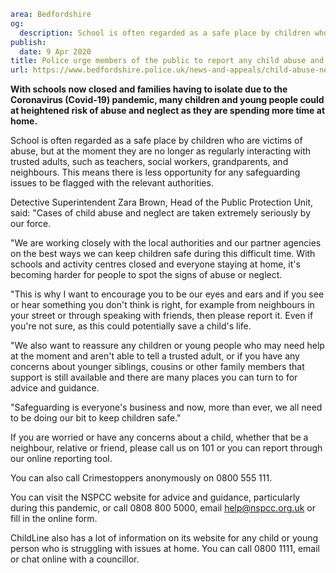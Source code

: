 ```yaml
area: Bedfordshire
og:
  description: School is often regarded as a safe place by children who are victims of abuse, but at the moment they are no longer as regularly interacting with trusted adults, such as teachers, social workers, grandparents, and neighbours.
publish:
  date: 9 Apr 2020
title: Police urge members of the public to report any child abuse and neglect concerns amidst the Coronavirus pandemic
url: https://www.bedfordshire.police.uk/news-and-appeals/child-abuse-neglect-april20
```

**With schools now closed and families having to isolate due to the Coronavirus (Covid-19) pandemic, many children and young people could at heightened risk of abuse and neglect as they are spending more time at home.**

School is often regarded as a safe place by children who are victims of abuse, but at the moment they are no longer as regularly interacting with trusted adults, such as teachers, social workers, grandparents, and neighbours. This means there is less opportunity for any safeguarding issues to be flagged with the relevant authorities.

Detective Superintendent Zara Brown, Head of the Public Protection Unit, said: "Cases of child abuse and neglect are taken extremely seriously by our force.

"We are working closely with the local authorities and our partner agencies on the best ways we can keep children safe during this difficult time. With schools and activity centres closed and everyone staying at home, it's becoming harder for people to spot the signs of abuse or neglect.

"This is why I want to encourage you to be our eyes and ears and if you see or hear something you don't think is right, for example from neighbours in your street or through speaking with friends, then please report it. Even if you're not sure, as this could potentially save a child's life.

"We also want to reassure any children or young people who may need help at the moment and aren't able to tell a trusted adult, or if you have any concerns about younger siblings, cousins or other family members that support is still available and there are many places you can turn to for advice and guidance.

"Safeguarding is everyone's business and now, more than ever, we all need to be doing our bit to keep children safe."

If you are worried or have any concerns about a child, whether that be a neighbour, relative or friend, please call us on 101 or you can report through our online reporting tool.

You can also call Crimestoppers anonymously on 0800 555 111.

You can visit the NSPCC website for advice and guidance, particularly during this pandemic, or call 0808 800 5000, email help@nspcc.org.uk or fill in the online form.

ChildLine also has a lot of information on its website for any child or young person who is struggling with issues at home. You can call 0800 1111, email or chat online with a councillor.
